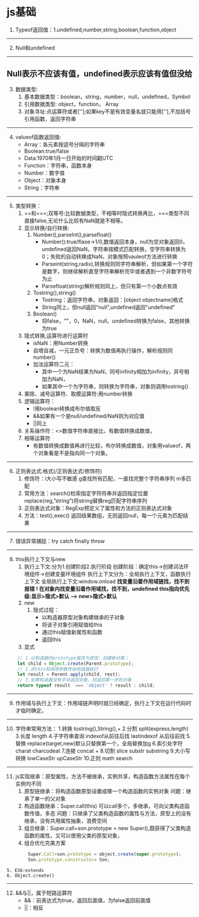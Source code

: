 # js基础
1. Typeof返回值：1.undefined,number,string,boolean,function,object
---
2. Null和undefined 
---
**Null表示不应该有值，undefined表示应该有值但没给**
---
3. 数据类型:
    1. 基本数据类型：boolean，string，number，null，undefined，Symbol
    2. 引用数据类型:  object，function， Array
    3. 对象寻址:点运算符或者[''];如果key不是有效变量名就只能用[''],不加括号引用函数，返回字符串
---
4. valueof函数返回值:
    + Array：各元素按逗号分隔的字符串
    + Boolean:true/false
    + Data:1970年1月一日开始的时间戳UTC
    + Function：字符串，函数本身
    + Number：数字值
    + Object：对象本身
    + String：字符串
---
5. 类型转换：
    1. ==和===;双等号:比较数据类型，不相等时隐式转换再比，===类型不同直接false,无论什么比较有NaN就是不相等。
    2. 显示转换/自行转换:
        1. Number(),parseInt(),parsefloat()
            + Number():true/flase->1/0,数值返回本身，null为空对象返回0，undefined返回NaN，字符串按模式匹配转换，空字符串转换为0；失败的自动转换成NaN，对象按照vauleof方法进行转换
            + Parseint(string,radix),转换规则同字符串解析，但如果第一个字符是数字，则继续解析直至字符串解析完毕或者遇到一个非数字符号为止
            + Parsefloat(string)解析规则同上，但只有第一个小数点有效
        2. Tostring(),string()
            + Tostring：返回字符串，对象返回：[object objectname]格式
            + String同上，但null返回"null",undefined返回"undefined"
        3. Boolean()
            + 将false，""，0，NaN，null，undefined转换为false，其他转换为true
    3. 隐式转换,运算符进行运算时
        + isNaN：用Number转换
        + 自增自减，一元正负号：转换为数值再执行操作，解析规则同number()
        + 加法运算符二元：
            + 其中一个为NaN结果为NaN，同号infinity相加为infinity，异号相加为NaN，
            + 如果其中一个为字符串，则转换为字符串，对象则调用tostring()
    4. 乘除、减号运算符、取模运算符:用number转换
    5. 逻辑运算符：
        + !用boolean转换成布尔值取反
        + &&如果有一个是null/undefined/NaN则为对应值
        + ||同上
    6. 关系操作符：<>数值字符串直接比，有数值转换成数值，
    7. 相等运算符
        + 有数值转换成数值再进行比较，布尔转换成数值，对象用valueof，两个对象看是不是指向同一个对象。
---
6. 正则表达式:格式(/正则表达式/修饰符)
    1. 修饰符：i大小写不敏感   g查找所有匹配，一直找完整个字符串序列  m多匹配
    2. 常用方法：search()检索指定字符符串并返回指定位置  replace(reg,”string”)将string替换reg匹配字符串序列
    3. 正则表达式对象：RegExp预定义了属性和方法的正则表达式对象
    4. 方法：test(),exec() 返回结果数组，无则返回null，每一个元素为匹配结果
---
7. 错误异常捕捉：try  catch  finally  throw
---
8. this执行上下文与new
    1. 执行上下文:分为1.创建阶段2.执行阶段
            创建阶段：确定this->创建词法环境组件->创建变量环境组件
            执行上下文分为：全局执行上下文，函数执行上下文
            全局执行上下文:window.onload
**找变量沿着作用域链找，找不到报错**
**! 在对象内找变量沿着作用域找，找不到，undefined**
**this指向优先级:显示>隐式>默认 ——>  new>隐式>默认**
    2. new
        1. 隐式过程：
            + 以构造器原型对象构建继承的子对象
            + 将该子对象引用赋值给this
            + 通过this赋值新属性和函数
            + 返回this
    3. 显式
```js
    // 1.以构造器的prototype属性为原型，创建新对象；
    let child = Object.create(Parent.prototype);
    // 2.将this和调用参数传给构造器执行
    let result = Parent.apply(child, rest);
    // 3.如果构造器没有手动返回对象，则返回第一步的对象
    return typeof result  === 'object' ? result : child;
```
---
9. 作用域与执行上下文：作用域链声明时就已经确定，执行上下文在运行代码时才临时确定。
---
10. 字符串常用方法：
    1.转换   tostring(),String(),+
    2.分割   split(express,length)
    3.长度   length
    4.子字符串查询  indexof从前往后找    lastindexof 从后往前找 
    5.替换   replace(target,new)默认只替换第一个，全局替换加g
    6.索引处字符   charat  charcodeat
    7.连接   concat  +
    8.切割   slice  substr  substring
    9.大小写转换  lowCaseStr   upCaseStr
    10.正则  math  search  
---
11. js实现继承：原型属性，方法不被继承，实例共享，构造函数方法属性在每个实例均不同
    1. 原型链继承：将构造函数原型设置成哪一个构造函数的实例对象
         问题：继承了单一的父对象
    2. 构造函数继承：Super.call(this) 可以call多个，多继承，可向父类构造函数传值，多态
         问题：只继承了父类构造函数的属性与方法，原型上的没有继承，没有共用属性抽象，浪费空间
    3. 组合继承：Super.call+son.prototype = new Super(),既获得了父类构造函数的属性，又可以使用父类的原型对象，
    4. 组合优化完美方案
```js
        Super.Call+son.prototype = object.create(super.prototype);
        Son.prototype.constructor= Son;
```
    5. ES6:extends
    6. Object.create()
---
12. &&与||，属于短路运算符
    + &&：前表达式为true，返回后面值，为false返回前面值
    + ||：相反

